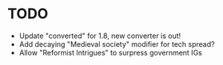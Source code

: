 # TODO

- Update "converted" for 1.8, new converter is out!
- Add decaying "Medieval society" modifier for tech spread?
- Allow "Reformist Intrigues" to surpress government IGs